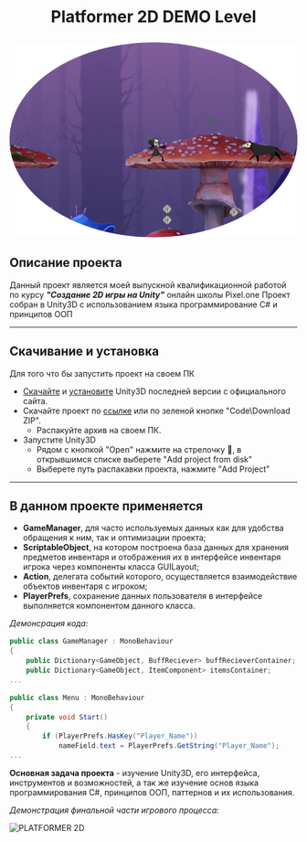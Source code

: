 # <p align="center"> Platformer 2D DEMO Level </p>

<div align="Center">
    <img src = https://github.com/iFEL1x/iFEL1x/blob/main/Resources/Screenshots/Screen(Platformer%202D)(1).png>
</div>


## Описание проекта

Данный проект является моей выпускной квалификационной работой по курсу 
***"Создание 2D игры на Unity"*** онлайн школы Pixel.one
Проект собран в Unity3D с использованием языка программирование C# и принципов ООП

___
## Скачивание и установка
Для того что бы запустить проект на своем ПК

* [Скачайте](https://unity3d.com/ru/get-unity/download) и [установите](https://docs.unity3d.com/2018.2/Documentation/Manual/InstallingUnity.html) Unity3D последней версии с официального сайта.
* Скачайте проект по [ссылке](https://github.com/iFEL1x/Platformer2D_Android_Demo_Level/archive/refs/heads/main.zip) или по зеленой кнопке "Code\Download ZIP".
    + Распакуйте архив на своем ПК.
* Запустите Unity3D
    + Рядом с кнопкой "Open" нажмите на стрелочку :arrow_down_small:, в открывшимся списке выберете "Add project from disk"
    + Выберете путь распакавки проекта, нажмите "Add Project"

___
## В данном проекте применяется
* **GameManager**, для часто используемых данных как для удобства обращения к ним, так и оптимизации проекта;
* **ScriptableObject**, на котором построена база данных для хранения предметов инвентаря и отображения их
в интерфейсе инвентаря игрока через компоненты класса GUILayout;
* **Action**, делегата событий которого, осуществляется взаимодействие объектов инвентаря с игроком;
* **PlayerPrefs**, сохранение данных пользователя в интерфейсе выполняется компонентом данного класса.


*Демонсрация кода:*

```C#
public class GameManager : MonoBehaviour
{
    public Dictionary<GameObject, BuffReciever> buffRecieverContainer;
    public Dictionary<GameObject, ItemComponent> itemsContainer;
...
```

```C#
public class Menu : MonoBehaviour
{
    private void Start()
    {
        if (PlayerPrefs.HasKey("Player_Name"))
            nameField.text = PlayerPrefs.GetString("Player_Name");
...
```


**Основная задача проекта** - изучение Unity3D, его интерфейса, инструментов и возможностей, а так же изучение основ языка программирования С#, принципов ООП, паттернов и их использования.

*Демонстрация финальной части игрового процесса:*

![PLATFORMER 2D](https://github.com/iFEL1x/iFEL1x/blob/main/Resources/Image/Gif/mp4%20to%20GIH(Platformer%202D).gif)
